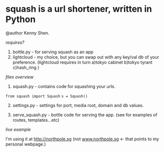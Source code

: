 # squash is a url shortener, written in Python #
@author Kenny Shen.

*requires?*

1. bottle.py - for serving squash as an app
2. lightcloud - my choice, but you can swap out with any key/val db of your preference. (lightcloud requires in turn a)tokyo cabinet b)tokyo tyrant c)hash_ring )

*files overview*

1. squash.py - contains code for squashing your urls. 

`from squash import Squash`
`s = Squash()`

2. settings.py - settings for port, media root, domain and db values.

3. serve_squash.py - bottle code for serving the app. (see for examples of routes, templates...etc)

*live example*

I'm using it at http://northpole.sg (not www.northpole.sg <- that points to my personal webpage.)


